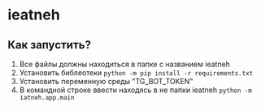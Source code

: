 # ieatneh
## Как запустить?
1. Все файлы должны находиться в папке с названием ieatneh
2. Установить библеотеки ```python -m pip install -r requirements.txt```
3. Установить переменную среды "TG_BOT_TOKEN"
5. В командной строке ввести находясь в не папки ieatneh
```python -m iatneh.app.main```

